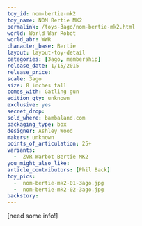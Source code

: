 ```yaml
---
toy_id: nom-bertie-mk2
toy_name: NOM Bertie MK2
permalink: /toys-3ago/nom-bertie-mk2.html
world: World War Robot
world_abr: WWR
character_base: Bertie
layout: layout-toy-detail
categories: [3ago, membership]
release_date: 1/15/2015
release_price:
scale: 3ago
size: 8 inches tall
comes_with: Gatling gun
edition_qty: unknown
exclusive: yes
secret_drop:
sold_where: bambaland.com
packaging_type: box
designer: Ashley Wood
makers: unknown
points_of_articulation: 25+
variants: 
  -  ZVR Warbot Bertie MK2
you_might_also_like:   
article_contributors: [Phil Back]
toy_pics:
  -  nom-bertie-mk2-01-3ago.jpg
  -  nom-bertie-mk2-02-3ago.jpg
backstory:
---
```

[need some info!]